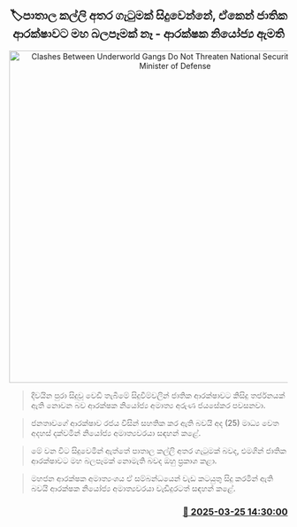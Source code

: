 <p align='center'><b><h2 align='center' title='Clashes Between Underworld Gangs Do Not Threaten National Security - Deputy Minister of Defense'>🏷පාතාල කල්ලි අතර ගැටුමක් සිදුවෙන්නේ, ඒකෙන් ජාතික ආරක්ෂාවට මහ බලපෑමක් නෑ - ආරක්ෂක නියෝජ්‍ය ඇමති</h2></b></p>
<p align='center'><img src='https://helakuru.sgp1.cdn.digitaloceanspaces.com/esana/images/lib/aruna-gunasekara-yu.jpg' width='600' alt='Clashes Between Underworld Gangs Do Not Threaten National Security - Deputy Minister of Defense'></p>

> දිවයින පුරා සිදුවූ වෙඩි තැබීමේ සිදුවීම්වලින් ජාතික ආරක්ෂාවට කිසිදු තර්ජනයක් ඇති නොවන බව ආරක්ෂක නියෝජ්‍ය අමාත්‍ය අරුණ ජයසේකර පවසනවා.

> ජනතාවගේ ආරක්ෂාව රජය විසින් සහතික කර ඇති බවයි අද (25) මාධ්‍ය වෙත අදහස් දක්වමින් නියෝජ්‍ය අමාත්‍යවරයා සඳහන් කළේ.

> මේ වන විට සිදුවෙමින් ඇත්තේ පාතාල කල්ලි අතර ගැටුමක් බවද, එමගින් ජාතික ආරක්ෂාවට මහ බලපෑමක් නොමැති බවද ඔහු ප්‍රකාශ කළා.

> මහජන ආරක්ෂක අමාත්‍යංශය ඒ සම්බන්ධයෙන් වැඩ කටයුතු සිදු කරමින් ඇති බවයි ආරක්ෂක නියෝජ්‍ය අමාත්‍යවරයා වැඩිදුරටත් සඳහන් කළේ. 



<h3 align='right'><a href='https://www.helakuru.lk/esana/p/108626/'>📅 2025-03-25 14:30:00</a></h3>
